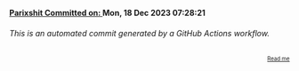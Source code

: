 **[Parixshit Committed on: ](https://github.com/Parixshit/AutoCommit/commit/b54e783fcf34e50a7f6e6fa92da8162cbbdba339) Mon, 18 Dec 2023 07:28:21** <!-- 82f516ab6d570e3992a5032571259e36c25ac4ba -->

###### This is an automated commit generated by a GitHub Actions workflow.

<div align="right"><sub><sup><a href="https://github.com/Parixshit/AutoCommit.git">Read me</a></sup></sub></div>
